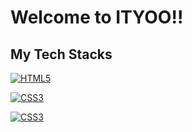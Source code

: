 <!-- GitHub README.md  -->
### <h1> Welcome to ITYOO!!</h1>



<h2>My Tech Stacks</h2>
<a href = "https://www.w3schools.com/html"><img alt="HTML5" src="https://img.shields.io/badge/HTML5-E34F26?style=for-the-badge&logo=HTML5&logoColor=white" />
</a>

<a href = "https://www.w3schools.com/css/default.asp"><img alt="CSS3" src="https://img.shields.io/badge/CSS3-1572B6?style=for-the-badge&logo=CSS3&logoColor=white" />
</a>

<a href = "https://www.w3schools.com/js/default.asp"><img alt="CSS3" src="https://img.shields.io/badge/JavaScript-F7DF1E?style=for-the-badge&logo=JavaScript&logoColor=black" />
</a>